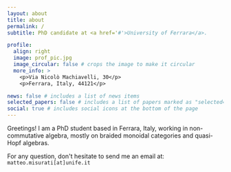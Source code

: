 ```yaml
---
layout: about
title: about
permalink: /
subtitle: PhD candidate at <a href='#'>University of Ferrara</a>.

profile:
  align: right
  image: prof_pic.jpg
  image_circular: false # crops the image to make it circular
  more_info: >
    <p>Via Nicolò Machiavelli, 30</p>
    <p>Ferrara, Italy, 44121</p>

news: false # includes a list of news items
selected_papers: false # includes a list of papers marked as "selected={true}"
social: true # includes social icons at the bottom of the page
---
```


Greetings! I am a PhD student based in Ferrara, Italy, working in non-commutative algebra, mostly on braided monoidal categories and quasi-Hopf algebras.

For any question, don't hesitate to send me an email at: `matteo.misurati[at]unife.it`
